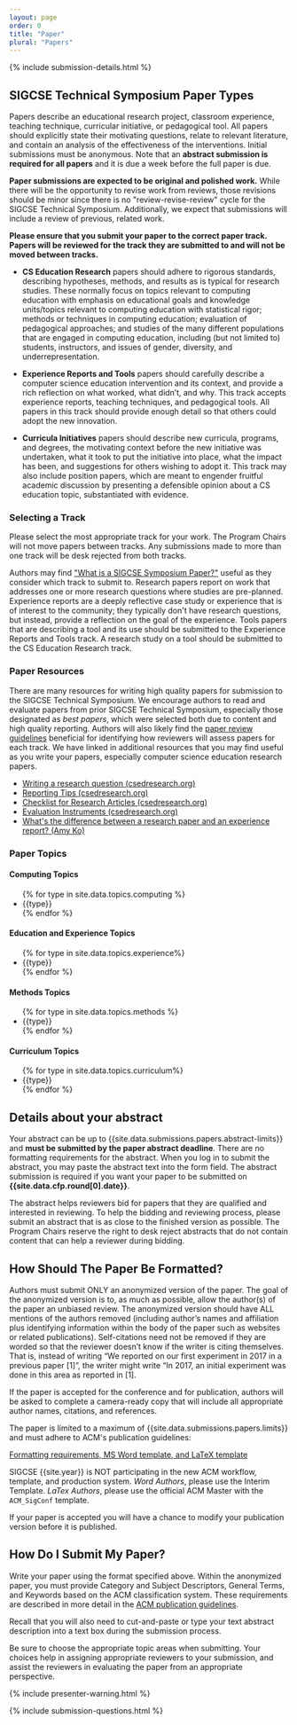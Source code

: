 ```yaml
---
layout: page
order: 0
title: "Paper"
plural: "Papers"
---
```


{% include submission-details.html %}

## SIGCSE Technical Symposium Paper Types

Papers describe an educational research project, classroom experience, teaching technique, curricular initiative, or pedagogical tool. All papers should explicitly state their motivating questions, relate to relevant literature, and contain an analysis of the effectiveness of the interventions. Initial submissions must be anonymous. Note that an **abstract submission is required for all papers** and it is due a week before the full paper is due.  

**Paper submissions are expected to be original and polished work.**  While there will be the opportunity to revise work from reviews, those revisions should be minor since there is no "review-revise-review" cycle for the SIGCSE Technical Symposium.  Additionally, we expect that submissions will include a review of previous, related work.

**Please ensure that you submit your paper to the correct paper track. Papers will be reviewed for the track they are submitted to and will not be moved between tracks.**

* **CS Education Research** papers should adhere to rigorous standards, describing hypotheses, methods, and results as is typical for research studies. These normally focus on topics relevant to computing education with emphasis on educational goals and knowledge units/topics relevant to computing education with statistical rigor; methods or techniques in computing education; evaluation of pedagogical approaches; and studies of the many different populations that are engaged in computing education, including (but not limited to) students, instructors, and issues of gender, diversity, and underrepresentation.

* **Experience Reports and Tools** papers should carefully describe a computer science education intervention and its context, and provide a rich reflection on what worked, what didn’t, and why. This track accepts experience reports, teaching techniques, and pedagogical tools. All papers in this track should provide enough detail so that others could adopt the new innovation.

* **Curricula Initiatives** papers should describe new curricula, programs, and degrees, the motivating context before the new initiative was undertaken, what it took to put the initiative into place, what the impact has been, and suggestions for others wishing to adopt it. This track may also include position papers, which are meant to engender fruitful academic discussion by presenting a defensible opinion about a CS education topic, substantiated with evidence.

### Selecting a Track
Please select the most appropriate track for your work.  The Program Chairs will not move papers between tracks. Any submissions made to more than one track will be desk rejected from both tracks.  

Authors may find ["What is a SIGCSE Symposium Paper?"](https://dl.acm.org/citation.cfm?id=3243073) useful as they consider which track to submit to.  Research papers report on work that addresses one or more research questions where studies are pre-planned. Experience reports are a deeply reflective case study or experience that is of interest to the community; they typically don't have research questions, but instead, provide a reflection on the goal of the experience.  Tools papers that are describing a tool and its use should be submitted to the Experience Reports and Tools track.  A research study on a tool should be submitted to the CS Education Research track.

### Paper Resources
There are many resources for writing high quality papers for submission to the SIGCSE Technical Symposium.  We encourage authors to read and evaluate papers from prior SIGCSE Technical Symposium, especially those designated as *best papers*, which were selected both due to content and high quality reporting.  Authors will also likely find the [paper review guidelines](../reviewers/paper-review-guidelines.html) beneficial for identifying how reviewers will assess papers for each track.   We have linked in additional resources that you may find useful as you write your papers, especially computer science education research papers.

* [Writing a research question (csedresearch.org)](https://csedresearch.org/write-a-research-question/)
* [Reporting Tips (csedresearch.org)](https://csedresearch.org/reporting-activities/)
* [Checklist for Research Articles (csedresearch.org)](https://csedresearch.org/reviewing-articles/)
* [Evaluation Instruments (csedresearch.org)](https://csedresearch.org/evaluation-instruments/)
* [What's the difference between a research paper and an experience report? (Amy Ko)](https://gist.github.com/amyjko/689837b8eefccb3a8a28ff0aa5300615#whats-the-difference-between-a-research-paper-and-an-experience-report)

### Paper Topics
<h4>Computing Topics</h4>
<ul>
{% for type in site.data.topics.computing %}
  <li>{{type}}</li>
{% endfor %}
</ul>

<h4>Education and Experience Topics</h4>
<ul>
{% for type in site.data.topics.experience%}
  <li>{{type}}</li>
{% endfor %}
</ul>
<h4>Methods Topics</h4>
<ul>
{% for type in site.data.topics.methods %}
  <li>{{type}}</li>
{% endfor %}
</ul>

<h4>Curriculum Topics</h4>
<ul>
{% for type in site.data.topics.curriculum%}
  <li>{{type}}</li>
{% endfor %}
</ul>

## Details about your abstract

Your abstract can be up to {{site.data.submissions.papers.abstract-limits}} and **must be submitted by the paper abstract deadline**.  There are no formatting requirements for the abstract. When you log in to submit the abstract, you may paste the abstract text into the form field. The abstract submission is required if you want your paper to be submitted on **{{site.data.cfp.round[0].date}}**.

The abstract helps reviewers bid for papers that they are qualified and interested in reviewing.  To help the bidding and reviewing process, please submit an abstract that is as close to the finished version as possible.  The Program Chairs reserve the right to desk reject abstracts that do not contain content that can help a reviewer during bidding.

## How Should The Paper Be Formatted?

Authors must submit ONLY an anonymized version of the paper. The goal of the anonymized version is to, as much as possible, allow the author(s) of the paper an unbiased review. The anonymized version should have ALL mentions of the authors removed (including author’s names and affiliation plus identifying information within the body of the paper such as websites or related publications). Self-citations need not be removed if they are worded so that the reviewer doesn’t know if the writer is citing themselves. That is, instead of writing “We reported on our first experiment in 2017 in a previous paper [1]”, the writer might write “In 2017, an initial experiment was done in this area as reported in [1].

If the paper is accepted for the conference and for publication, authors will be asked to complete a camera-ready copy that will include all appropriate author names, citations, and references.

The paper is limited to a maximum of {{site.data.submissions.papers.limits}} and must adhere to ACM's publication guidelines:

<div class="text-center" style="margin-top: 10px; margin-bottom: 10px;">
<a href="{{site.data.publishing.acmpubguidelines}}">Formatting requirements, MS Word template, and LaTeX template</a>
</div>

SIGCSE {{site.year}} is NOT participating in the new ACM workflow, template, and production system.  *Word Authors*, please use the Interim Template. *LaTex Authors*, please use the official ACM Master with the `ACM_SigConf` template.

If your paper is accepted you will have a chance to modify your publication version before it is published.

## How Do I Submit My Paper?
Write your paper using the format specified above. Within the anonymized paper, you must provide Category and Subject Descriptors, General Terms, and Keywords based on the ACM classification system. These requirements are described in more detail in the [ACM publication guidelines]({{site.data.publishing.acmpubguidelines}}).

Recall that you will also need to cut-and-paste or type your text abstract description into a text box during the submission process.

Be sure to choose the appropriate topic areas when submitting. Your choices help in assigning appropriate reviewers to your submission, and assist the reviewers in evaluating the paper from an appropriate perspective.

{% include presenter-warning.html %}

{% include submission-questions.html %}
